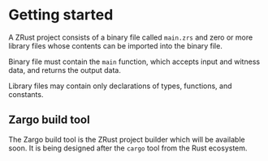 # Getting started

A ZRust project consists of a binary file called `main.zrs` and zero or more
library files whose contents can be imported into the binary file.

Binary file must contain the `main` function, which accepts input and witness
data, and returns the output data.

Library files may contain only declarations of types, functions, and constants.

## Zargo build tool

The Zargo build tool is the ZRust project builder which will be available soon.
It is being designed after the `cargo` tool from the Rust ecosystem.
